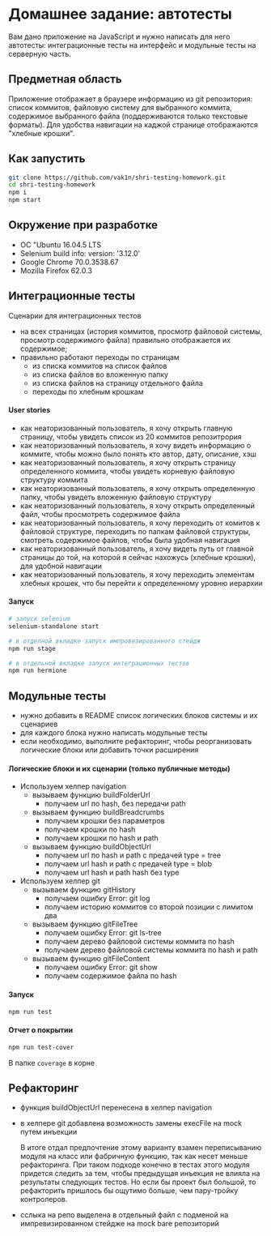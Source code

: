 # Домашнее задание: автотесты

Вам дано приложение на JavaScript и нужно написать для него автотесты: интеграционные тесты на интерфейс и модульные тесты на серверную часть.

## Предметная область

Приложение отображает в браузере информацию из git репозитория: список коммитов, файловую систему для выбранного коммита, содержимое выбранного файла (поддерживаются только текстовые форматы). Для удобства навигации на каджой странице отображаются "хлебные крошки".

## Как запустить

```sh
git clone https://github.com/vak1n/shri-testing-homework.git
cd shri-testing-homework
npm i
npm start
```

## Окружение при разработке

- ОС "Ubuntu 16.04.5 LTS
- Selenium build info: version: '3.12.0'
- Google Chrome 70.0.3538.67
- Mozilla Firefox 62.0.3

## Интеграционные тесты

Сценарии для интеграционных тестов

- на всех страницах (история коммитов, просмотр файловой системы, просмотр содержимого файла) правильно отображается их содержимое;
- правильно работают переходы по страницам
  - из списка коммитов на список файлов
  - из списка файлов во вложенную папку
  - из списка файлов на страницу отдельного файла
  - переходы по хлебным крошкам

#### User stories

- как неаторизованный пользователь, я хочу открыть главную страницу, чтобы увидеть список из 20 коммитов репозитрория
- как неаторизованный пользователь, я хочу видеть информацию о коммите, чтобы можно было понять кто автор, дату, описание, хэш
- как неаторизованный пользователь, я хочу открыть страницу определенного коммита, чтобы увидеть корневую файловую структуру коммита
- как неаторизованный пользователь, я хочу открыть определенную папку, чтобы увидеть вложенную файловую структуру
- как неаторизованный пользователь, я хочу открыть определенный файл, чтобы просмотреть содержимое файла
- как неаторизованный пользователь, я хочу переходить от комитов к файловой структуре, переходить по папкам файловой структуры, смотреть содержимое файлов, чтобы была удобная навигация
- как неаторизованный пользователь, я хочу видеть путь от главной страницы до той, на которой я сейчас нахожусь (хлебные крошки), для удобной навигации
- как неаторизованный пользователь, я хочу переходить элементам хлебных крошек, что бы перейти к определенному уровню иерархии

#### Запуск

```sh
# запуск selenium
selenium-standalone start

# в отделной вкладке запуск импровезированного стейдж
npm run stage

# в отдельной вкладке запуск интеграционных тестов
npm run hermione
```

## Модульные тесты

- нужно добавить в README список логических блоков системы и их сценариев
- для каждого блока нужно написать модульные тесты
- если необходимо, выполните рефакторинг, чтобы реорганизовать логические блоки или добавить точки расширения

#### Логические блоки и их сценарии (только публичные методы)

- Используем хелпер navigation
    - вызываем функцию buildFolderUrl
        - получаем url по hash, без передачи path
    - вызываем функцию buildBreadcrumbs
        - получаем крошки без параметров
        - получаем крошки по hash
        - получаем крошки по hash и path
    - вызываем функцию buildObjectUrl
        - получаем url по hash и path с предачей type = tree
        - получаем url hash и path с предачей type = blob
        - получаем url hash и path hash без type
- Используем хелпер git
    - вызываем функцию gitHistory
        - получаем ошибку Error: git log
        - получаем историю коммитов со второй позиции с лимитом два
    - вызываем функцию gitFileTree
        - получаем ошибку Error: git ls-tree
        - получаем дерево файловой системы коммита по hash
        - получаем дерево файловой системы коммита по hash и path
    - вызываем функцию gitFileContent
        - получаем ошибку Error: git show
        - получаем содержимое файла по hash

#### Запуск

```sh
npm run test
```

#### Отчет о покрытии

```sh
npm run test-cover
```
В папке `coverage` в корне

## Рефакторинг

- функция buildObjectUrl перенесена в хелпер navigation
- в хелпере git добавлена возможность замены execFile на mock путем инъекции

    В итоге отдал предпочтение этому варианту взамен переписыванию модуля на класс или фабричную функцию, 
    так как несет меньше рефакторинга. При таком подходе конечно в тестах этого модуля придется следить за тем, 
    чтобы предыдущая инъекция не влияла на результаты следующих тестов. Но если бы проект был большой, 
    то рефакторить пришлось бы ощутимо больше, чем пару-тройку контролеров.
    
- сслыка на репо выделена в отдельный файл с подменой на импревизированном стейдже на mock bare репозиторий